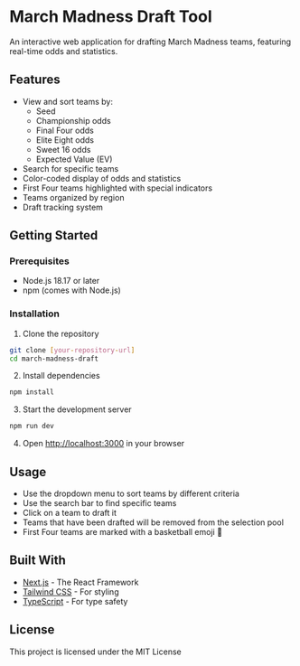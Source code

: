 # March Madness Draft Tool

An interactive web application for drafting March Madness teams, featuring real-time odds and statistics.

## Features

- View and sort teams by:
  - Seed
  - Championship odds
  - Final Four odds
  - Elite Eight odds
  - Sweet 16 odds
  - Expected Value (EV)
- Search for specific teams
- Color-coded display of odds and statistics
- First Four teams highlighted with special indicators
- Teams organized by region
- Draft tracking system

## Getting Started

### Prerequisites

- Node.js 18.17 or later
- npm (comes with Node.js)

### Installation

1. Clone the repository
```bash
git clone [your-repository-url]
cd march-madness-draft
```

2. Install dependencies
```bash
npm install
```

3. Start the development server
```bash
npm run dev
```

4. Open [http://localhost:3000](http://localhost:3000) in your browser

## Usage

- Use the dropdown menu to sort teams by different criteria
- Use the search bar to find specific teams
- Click on a team to draft it
- Teams that have been drafted will be removed from the selection pool
- First Four teams are marked with a basketball emoji 🏀

## Built With

- [Next.js](https://nextjs.org/) - The React Framework
- [Tailwind CSS](https://tailwindcss.com/) - For styling
- [TypeScript](https://www.typescriptlang.org/) - For type safety

## License

This project is licensed under the MIT License
